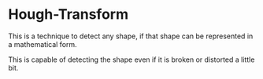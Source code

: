 # Hough-Transform

This is a technique to detect any shape, if that shape can be represented in a mathematical form.

This is capable of detecting the shape even if it is broken or distorted a little bit.


